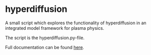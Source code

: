 # hyperdiffusion
A small script which explores the functionality of hyperdiffusion in an integrated model framework for plasma physics. 

The script is the hyperdiffusion.py-file. 

Full documentation can be found [here](https://emilfransson-7.github.io/hyperdiffusion/_build/html/index.html).
